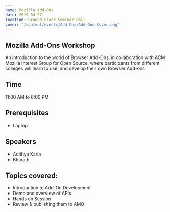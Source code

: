```yaml
---
name: Mozilla Add-Ons
date: 2019-04-27
location: Ground Floor Seminar Hall
cover: "/content/events/Add-Ons/Add-Ons-Cover.png"
---
```


## Mozilla Add-Ons Workshop

An introduction to the world of Browser Add-Ons, in collaboration with ACM Mozilla Interest Group for Open Source, where participants from different colleges will learn to use, and develop their own Browser Add-ons

## Time

11:00 AM to 6:00 PM

## Prerequisites

- Laptop

## Speakers

- Adithya Karia
- Bharath

## Topics covered:

- Introduction to Add-On Development
- Demo and overview of APIs
- Hands on Session
- Review & publishing them to AMO
